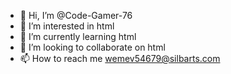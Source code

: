 - 👋 Hi, I’m @Code-Gamer-76
- 👀 I’m interested in html
- 🌱 I’m currently learning html
- 💞️ I’m looking to collaborate on html
- 📫 How to reach me wemev54679@silbarts.com

<!---
Code-Gamer-76/Code-Gamer-76 is a ✨ special ✨ repository because its `README.md` (this file) appears on your GitHub profile.
You can click the Preview link to take a look at your changes.
--->
